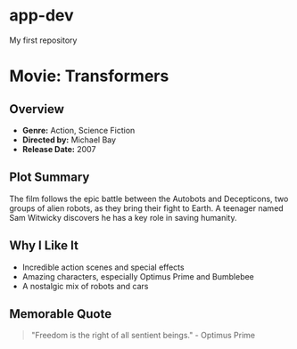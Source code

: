 # app-dev
My first repository

# Movie: Transformers    

## Overview  
- **Genre:** Action, Science Fiction  
- **Directed by:** Michael Bay  
- **Release Date:** 2007  

## Plot Summary  
The film follows the epic battle between the Autobots and Decepticons, two groups of alien robots, as they bring their fight to Earth. A teenager named Sam Witwicky discovers he has a key role in saving humanity.  

## Why I Like It  
- Incredible action scenes and special effects  
- Amazing characters, especially Optimus Prime and Bumblebee  
- A nostalgic mix of robots and cars  

## Memorable Quote  
> "Freedom is the right of all sentient beings." - Optimus Prime
